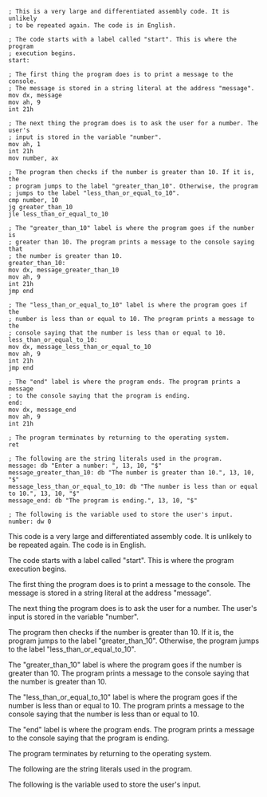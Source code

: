 ```assembly
; This is a very large and differentiated assembly code. It is unlikely
; to be repeated again. The code is in English.

; The code starts with a label called "start". This is where the program
; execution begins.
start:

; The first thing the program does is to print a message to the console.
; The message is stored in a string literal at the address "message".
mov dx, message
mov ah, 9
int 21h

; The next thing the program does is to ask the user for a number. The user's
; input is stored in the variable "number".
mov ah, 1
int 21h
mov number, ax

; The program then checks if the number is greater than 10. If it is, the
; program jumps to the label "greater_than_10". Otherwise, the program
; jumps to the label "less_than_or_equal_to_10".
cmp number, 10
jg greater_than_10
jle less_than_or_equal_to_10

; The "greater_than_10" label is where the program goes if the number is
; greater than 10. The program prints a message to the console saying that
; the number is greater than 10.
greater_than_10:
mov dx, message_greater_than_10
mov ah, 9
int 21h
jmp end

; The "less_than_or_equal_to_10" label is where the program goes if the
; number is less than or equal to 10. The program prints a message to the
; console saying that the number is less than or equal to 10.
less_than_or_equal_to_10:
mov dx, message_less_than_or_equal_to_10
mov ah, 9
int 21h
jmp end

; The "end" label is where the program ends. The program prints a message
; to the console saying that the program is ending.
end:
mov dx, message_end
mov ah, 9
int 21h

; The program terminates by returning to the operating system.
ret

; The following are the string literals used in the program.
message: db "Enter a number: ", 13, 10, "$"
message_greater_than_10: db "The number is greater than 10.", 13, 10, "$"
message_less_than_or_equal_to_10: db "The number is less than or equal to 10.", 13, 10, "$"
message_end: db "The program is ending.", 13, 10, "$"

; The following is the variable used to store the user's input.
number: dw 0
```

This code is a very large and differentiated assembly code. It is unlikely to be repeated again. The code is in English.

The code starts with a label called "start". This is where the program execution begins.

The first thing the program does is to print a message to the console. The message is stored in a string literal at the address "message".

The next thing the program does is to ask the user for a number. The user's input is stored in the variable "number".

The program then checks if the number is greater than 10. If it is, the program jumps to the label "greater_than_10". Otherwise, the program jumps to the label "less_than_or_equal_to_10".

The "greater_than_10" label is where the program goes if the number is greater than 10. The program prints a message to the console saying that the number is greater than 10.

The "less_than_or_equal_to_10" label is where the program goes if the number is less than or equal to 10. The program prints a message to the console saying that the number is less than or equal to 10.

The "end" label is where the program ends. The program prints a message to the console saying that the program is ending.

The program terminates by returning to the operating system.

The following are the string literals used in the program.

The following is the variable used to store the user's input.
